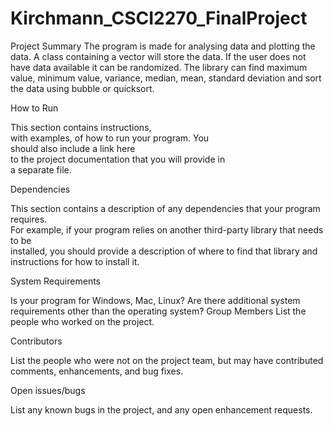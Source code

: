 # Kirchmann_CSCI2270_FinalProject

Project	Summary
The program is made for analysing data and plotting the data. A class containing a vector will store the data.
If the user does not have data available it can be randomized. The library can find maximum value, minimum value,
variance, median, mean, standard deviation and sort the data using bubble or quicksort.


How to Run

This	section	contains	instructions,	
with	examples,	of how	to	run your program. You	
should	also	include	a	link	here	
to the project documentation that you will provide in	
a	separate	file.

Dependencies

This	section	contains	a	description	of	any	dependencies	that	your	program	requires.	
For	example,	if	your	program	relies	on	another	third-party	library	that	needs	to	be	
installed,	you	should	provide	a	description	of	where	to	find	that	library	and	
instructions	for	how	to	install	it.

System	Requirements

Is	your	program	for	Windows,	Mac,	Linux?	Are	there	additional	system	
requirements	other	than	the	operating	system?
Group	Members
List	the	people	who	worked	on	the	project.

Contributors

List	the	people	who	were	not	on	the	project	team,	but	may	have	contributed	
comments,	enhancements,	and	bug	fixes.

Open	issues/bugs

List	any	known	bugs	in	the	project,	and	any	open	enhancement	requests.